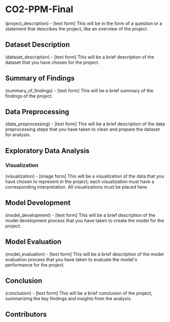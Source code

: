 # CO2-PPM-Final

(project_description) - [text form] This will be in the form of a question or a statement that describes the project, like an overview of the project.

## Dataset Description

(dataset_description) - [text form] This will be a brief description of the dataset that you have chosen for the project.

## Summary of Findings

(summary_of_findings) - [text form] This will be a brief summary of the findings of the project.

## Data Preprocessing

(data_preprocessing) - [text form] This will be a brief description of the data preprocessing steps that you have taken to clean and prepare the dataset for analysis.

## Exploratory Data Analysis

### Visualization

(visualization) - [image form] This will be a visualization of the data that you have chosen to represent in the project; each visualization must have a corresponding interpretation. All visualizations must be placed here.

## Model Development

(model_development) - [text form] This will be a brief description of the model development process that you have taken to create the model for the project.

## Model Evaluation

(model_evaluation) - [text form] This will be a brief description of the model evaluation process that you have taken to evaluate the model's performance for the project.

## Conclusion

(conclusion) - [text form] This will be a brief conclusion of the project, summarizing the key findings and insights from the analysis.

## Contributors
